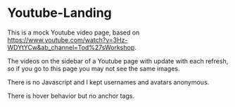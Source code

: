# Youtube-Landing
This is a mock Youtube video page, based on https://www.youtube.com/watch?v=3Hz-WDYtYCw&ab_channel=Tod%27sWorkshop.

The videos on the sidebar of a Youtube page with update with each refresh, so if you go to this page you may not see the same images.

There is no Javascript and I kept usernames and avatars anonymous.

There is hover behavior but no anchor tags.
